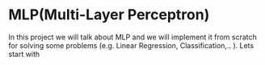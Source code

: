 # MLP(Multi-Layer Perceptron)
In this project we will talk about MLP and we will implement it from scratch for solving some problems (e.g. Linear Regression, Classification,.. ).
Lets start with 
